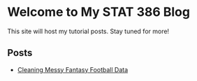 # Welcome to My STAT 386 Blog

This site will host my tutorial posts. Stay tuned for more!

## Posts
- [Cleaning Messy Fantasy Football Data](posts/fantasy-football-cleaning.md)
